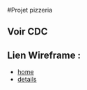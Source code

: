 #Projet pizzeria

## Voir CDC

## Lien Wireframe : 

- [home](http://framebox.org/ADMgr)
- [details](http://framebox.org/ADMGd)